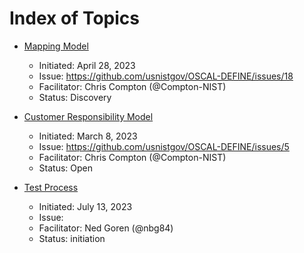 # Index of Topics


- [Mapping Model](effort-mapping-model/)
  - Initiated:  April 28, 2023
  - Issue: https://github.com/usnistgov/OSCAL-DEFINE/issues/18
  - Facilitator: Chris Compton (@Compton-NIST)
  - Status: Discovery

- [Customer Responsibility Model](effort-responsibility-sharing/)
  - Initiated:  March 8, 2023
  - Issue: https://github.com/usnistgov/OSCAL-DEFINE/issues/5
  - Facilitator: Chris Compton (@Compton-NIST)
  - Status: Open

- [Test Process](effort-test-process/)
  - Initiated:  July 13, 2023
  - Issue: 
  - Facilitator: Ned Goren (@nbg84)
  - Status: initiation
